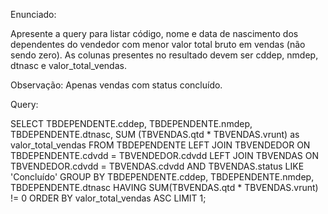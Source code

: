 Enunciado:

Apresente a query para listar código, nome e data de nascimento dos dependentes do vendedor com menor valor total bruto em vendas (não sendo zero). As colunas presentes no resultado devem ser cddep, nmdep, dtnasc e valor_total_vendas.


Observação: Apenas vendas com status concluído.

Query:

SELECT 
TBDEPENDENTE.cddep,
TBDEPENDENTE.nmdep,
TBDEPENDENTE.dtnasc,
SUM (TBVENDAS.qtd * TBVENDAS.vrunt) as valor_total_vendas
FROM 
TBDEPENDENTE 
LEFT JOIN 
TBVENDEDOR ON TBDEPENDENTE.cdvdd = TBVENDEDOR.cdvdd 
LEFT JOIN 
TBVENDAS ON TBVENDEDOR.cdvdd = TBVENDAS.cdvdd AND TBVENDAS.status LIKE 'Concluído'
GROUP BY 
TBDEPENDENTE.cddep, TBDEPENDENTE.nmdep, TBDEPENDENTE.dtnasc
HAVING 
SUM(TBVENDAS.qtd * TBVENDAS.vrunt) != 0
ORDER BY 
valor_total_vendas ASC 
LIMIT 1;